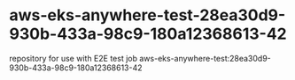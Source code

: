 # aws-eks-anywhere-test-28ea30d9-930b-433a-98c9-180a12368613-42
repository for use with E2E test job aws-eks-anywhere-test:28ea30d9-930b-433a-98c9-180a12368613-42
